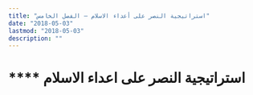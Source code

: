 ```yaml
---
title: "استراتيجية النصر على أعداء الاسلام – الفصل الخامس"
date: "2018-05-03"
lastmod: "2018-05-03"
description: ""
---
```

# **** **استراتيجية النصر** على اعداء الاسلام

###